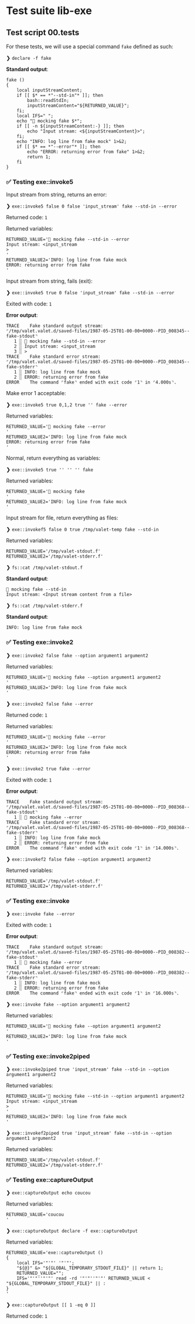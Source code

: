 # Test suite lib-exe

## Test script 00.tests

For these tests, we will use a special command `fake` defined as such:

❯ `declare -f fake`

**Standard output**:

```text
fake () 
{ 
    local inputStreamContent;
    if [[ $* == *"--std-in"* ]]; then
        bash::readStdIn;
        inputStreamContent="${RETURNED_VALUE}";
    fi;
    local IFS=" ";
    echo "🙈 mocking fake $*";
    if [[ -n ${inputStreamContent:-} ]]; then
        echo "Input stream: <${inputStreamContent}>";
    fi;
    echo "INFO: log line from fake mock" 1>&2;
    if [[ $* == *"--error"* ]]; then
        echo "ERROR: returning error from fake" 1>&2;
        return 1;
    fi
}
```

### ✅ Testing exe::invoke5

Input stream from string, returns an error:

❯ `exe::invoke5 false 0 false 'input_stream' fake --std-in --error`

Returned code: `1`

Returned variables:

```text
RETURNED_VALUE='🙈 mocking fake --std-in --error
Input stream: <input_stream
>
'
RETURNED_VALUE2='INFO: log line from fake mock
ERROR: returning error from fake
'
```

Input stream from string, fails (exit):

❯ `exe::invoke5 true 0 false 'input_stream' fake --std-in --error`

Exited with code: `1`

**Error output**:

```text
TRACE    Fake standard output stream:
⌜/tmp/valet.valet.d/saved-files/1987-05-25T01-00-00+0000--PID_008345--fake-stdout⌝
   1 ░ 🙈 mocking fake --std-in --error
   2 ░ Input stream: <input_stream
   3 ░ >
TRACE    Fake standard error stream:
⌜/tmp/valet.valet.d/saved-files/1987-05-25T01-00-00+0000--PID_008345--fake-stderr⌝
   1 ░ INFO: log line from fake mock
   2 ░ ERROR: returning error from fake
ERROR    The command ⌜fake⌝ ended with exit code ⌜1⌝ in ⌜4.000s⌝.
```

Make error 1 acceptable:

❯ `exe::invoke5 true 0,1,2 true '' fake --error`

Returned variables:

```text
RETURNED_VALUE='🙈 mocking fake --error
'
RETURNED_VALUE2='INFO: log line from fake mock
ERROR: returning error from fake
'
```

Normal, return everything as variables:

❯ `exe::invoke5 true '' '' '' fake`

Returned variables:

```text
RETURNED_VALUE='🙈 mocking fake 
'
RETURNED_VALUE2='INFO: log line from fake mock
'
```

Input stream for file, return everything as files:

❯ `exe::invokef5 false 0 true /tmp/valet-temp fake --std-in`

Returned variables:

```text
RETURNED_VALUE='/tmp/valet-stdout.f'
RETURNED_VALUE2='/tmp/valet-stderr.f'
```

❯ `fs::cat /tmp/valet-stdout.f`

**Standard output**:

```text
🙈 mocking fake --std-in
Input stream: <Input stream content from a file>

```

❯ `fs::cat /tmp/valet-stderr.f`

**Standard output**:

```text
INFO: log line from fake mock

```

### ✅ Testing exe::invoke2

❯ `exe::invoke2 false fake --option argument1 argument2`

Returned variables:

```text
RETURNED_VALUE='🙈 mocking fake --option argument1 argument2
'
RETURNED_VALUE2='INFO: log line from fake mock
'
```

❯ `exe::invoke2 false fake --error`

Returned code: `1`

Returned variables:

```text
RETURNED_VALUE='🙈 mocking fake --error
'
RETURNED_VALUE2='INFO: log line from fake mock
ERROR: returning error from fake
'
```

❯ `exe::invoke2 true fake --error`

Exited with code: `1`

**Error output**:

```text
TRACE    Fake standard output stream:
⌜/tmp/valet.valet.d/saved-files/1987-05-25T01-00-00+0000--PID_008368--fake-stdout⌝
   1 ░ 🙈 mocking fake --error
TRACE    Fake standard error stream:
⌜/tmp/valet.valet.d/saved-files/1987-05-25T01-00-00+0000--PID_008368--fake-stderr⌝
   1 ░ INFO: log line from fake mock
   2 ░ ERROR: returning error from fake
ERROR    The command ⌜fake⌝ ended with exit code ⌜1⌝ in ⌜14.000s⌝.
```

❯ `exe::invokef2 false fake --option argument1 argument2`

Returned variables:

```text
RETURNED_VALUE='/tmp/valet-stdout.f'
RETURNED_VALUE2='/tmp/valet-stderr.f'
```

### ✅ Testing exe::invoke

❯ `exe::invoke fake --error`

Exited with code: `1`

**Error output**:

```text
TRACE    Fake standard output stream:
⌜/tmp/valet.valet.d/saved-files/1987-05-25T01-00-00+0000--PID_008382--fake-stdout⌝
   1 ░ 🙈 mocking fake --error
TRACE    Fake standard error stream:
⌜/tmp/valet.valet.d/saved-files/1987-05-25T01-00-00+0000--PID_008382--fake-stderr⌝
   1 ░ INFO: log line from fake mock
   2 ░ ERROR: returning error from fake
ERROR    The command ⌜fake⌝ ended with exit code ⌜1⌝ in ⌜16.000s⌝.
```

❯ `exe::invoke fake --option argument1 argument2`

Returned variables:

```text
RETURNED_VALUE='🙈 mocking fake --option argument1 argument2
'
RETURNED_VALUE2='INFO: log line from fake mock
'
```

### ✅ Testing exe::invoke2piped

❯ `exe::invoke2piped true 'input_stream' fake --std-in --option argument1 argument2`

Returned variables:

```text
RETURNED_VALUE='🙈 mocking fake --std-in --option argument1 argument2
Input stream: <input_stream
>
'
RETURNED_VALUE2='INFO: log line from fake mock
'
```

❯ `exe::invokef2piped true 'input_stream' fake --std-in --option argument1 argument2`

Returned variables:

```text
RETURNED_VALUE='/tmp/valet-stdout.f'
RETURNED_VALUE2='/tmp/valet-stderr.f'
```

### ✅ Testing exe::captureOutput

❯ `exe::captureOutput echo coucou`

Returned variables:

```text
RETURNED_VALUE='coucou
'
```

❯ `exe::captureOutput declare -f exe::captureOutput`

Returned variables:

```text
RETURNED_VALUE='exe::captureOutput () 
{ 
    local IFS='"'"' '"'"';
    "${@}" &> "${GLOBAL_TEMPORARY_STDOUT_FILE}" || return 1;
    RETURNED_VALUE="";
    IFS='"'"''"'"' read -rd '"'"''"'"' RETURNED_VALUE < "${GLOBAL_TEMPORARY_STDOUT_FILE}" || :
}
'
```

❯ `exe::captureOutput [[ 1 -eq 0 ]]`

Returned code: `1`

